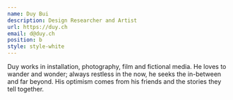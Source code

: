 ```yaml
---
name: Duy Bui
description: Design Researcher and Artist
url: https://duy.ch
email: d@duy.ch
position: b
style: style-white
---
```

Duy works in installation, photography, film and fictional media. He loves to wander and wonder; always restless in the now, he seeks the in-between and far beyond. His optimism comes from his friends and the stories they tell together.
